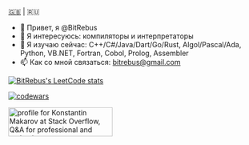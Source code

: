 [&#127468;&#127463;](README.md) | &#127479;&#127482;

- 👋 Привет, я @BitRebus
- 👀 Я интересуюсь: компиляторы и интерпретаторы
- 🌱 Я изучаю сейчас: С++/C#/Java/Dart/Go/Rust, Algol/Pascal/Ada, Python, VB.NET, Fortran, Cobol, Prolog, Assembler
- 📫 Как со мной связаться: bitrebus@gmail.com

[![BitRebus's LeetCode stats](https://leetcode-stats-six.vercel.app/api?username=bitrebus&theme=dark)](https://github.com/bitrebus/leetcode-stats)

[![codewars](https://www.codewars.com/users/Bit%20Rebus/badges/large)](https://www.codewars.com/users/Bit%20Rebus)

<a href="https://stackoverflow.com/users/22851022/konstantin-makarov"><img src="https://stackoverflow.com/users/flair/22851022.png?theme=dark" width="208" height="58" alt="profile for Konstantin Makarov at Stack Overflow, Q&amp;A for professional and enthusiast programmers" title="profile for Konstantin Makarov at Stack Overflow, Q&amp;A for professional and enthusiast programmers"></a>

